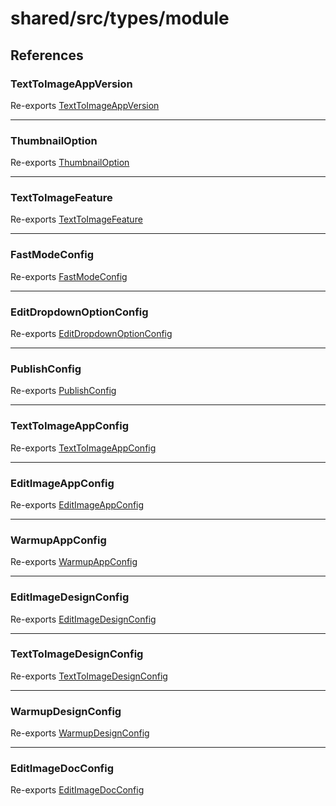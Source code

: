 # shared/src/types/module

## References

### TextToImageAppVersion

Re-exports [TextToImageAppVersion](AppConfig.types/enumerations/TextToImageAppVersion.md)

***

### ThumbnailOption

Re-exports [ThumbnailOption](AppConfig.types/enumerations/ThumbnailOption.md)

***

### TextToImageFeature

Re-exports [TextToImageFeature](AppConfig.types/enumerations/TextToImageFeature.md)

***

### FastModeConfig

Re-exports [FastModeConfig](AppConfig.types/interfaces/FastModeConfig.md)

***

### EditDropdownOptionConfig

Re-exports [EditDropdownOptionConfig](AppConfig.types/interfaces/EditDropdownOptionConfig.md)

***

### PublishConfig

Re-exports [PublishConfig](AppConfig.types/interfaces/PublishConfig.md)

***

### TextToImageAppConfig

Re-exports [TextToImageAppConfig](AppConfig.types/interfaces/TextToImageAppConfig.md)

***

### EditImageAppConfig

Re-exports [EditImageAppConfig](AppConfig.types/interfaces/EditImageAppConfig.md)

***

### WarmupAppConfig

Re-exports [WarmupAppConfig](AppConfig.types/interfaces/WarmupAppConfig.md)

***

### EditImageDesignConfig

Re-exports [EditImageDesignConfig](DesignConfig.types/interfaces/EditImageDesignConfig.md)

***

### TextToImageDesignConfig

Re-exports [TextToImageDesignConfig](DesignConfig.types/interfaces/TextToImageDesignConfig.md)

***

### WarmupDesignConfig

Re-exports [WarmupDesignConfig](DesignConfig.types/interfaces/WarmupDesignConfig.md)

***

### EditImageDocConfig

Re-exports [EditImageDocConfig](DocConfig.types/interfaces/EditImageDocConfig.md)
